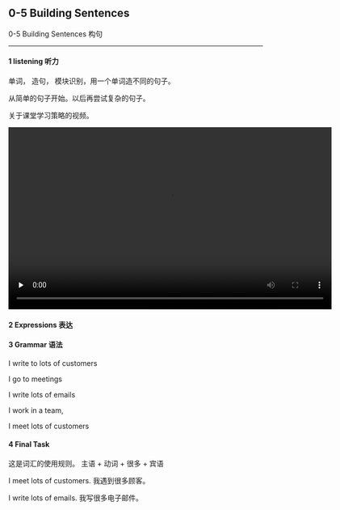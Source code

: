 ## 0-5 Building Sentences

 0-5 Building Sentences 构句

---

#### 1 listening 听力

单词， 造句， 模块识别，用一个单词造不同的句子。

从简单的句子开始。以后再尝试复杂的句子。

关于课堂学习策略的视频。

<video class="ets-vp " width="640" height="360" playsinline="playsinline" preload="none" src="https://cns2.ef-cdn.com/Juno/51/63/99/v/516399/U5.mp4" style="text-size-adjust: auto !important; user-select: auto;" controls poster=""></video>

#### 2 Expressions 表达



#### 3 Grammar 语法

I write to lots of customers

I go to meetings

I write lots of emails

I work in a team,

I meet lots of customers

#### 4 Final Task 

这是词汇的使用规则。
主语 + 动词 + 很多 + 宾语

I meet lots of customers.	我遇到很多顾客。

I write lots of emails.	我写很多电子邮件。


